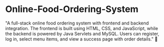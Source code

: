 # Online-Food-Ordering-System
"A full-stack online food ordering system with frontend and backend integration. The frontend is built using HTML, CSS, and JavaScript, while the backend is powered by Java Servlets and MySQL. Users can register, log in, select menu items, and view a success page with order details." 🚀
